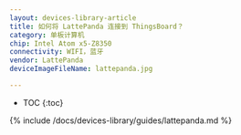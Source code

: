 ```yaml
---
layout: devices-library-article
title: 如何将 LattePanda 连接到 ThingsBoard？
category: 单板计算机
chip: Intel Atom x5-Z8350
connectivity: WIFI，蓝牙
vendor: LattePanda
deviceImageFileName: lattepanda.jpg

---
```



* TOC
{:toc}

{% include /docs/devices-library/guides/lattepanda.md %}